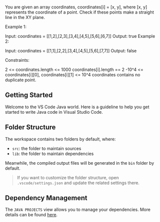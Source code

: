 You are given an array coordinates, coordinates[i] = [x, y], where [x, y] represents the coordinate of a point. Check if these points make a straight line in the XY plane.

 

 

Example 1:



Input: coordinates = [[1,2],[2,3],[3,4],[4,5],[5,6],[6,7]]
Output: true
Example 2:



Input: coordinates = [[1,1],[2,2],[3,4],[4,5],[5,6],[7,7]]
Output: false
 

Constraints:

2 <= coordinates.length <= 1000
coordinates[i].length == 2
-10^4 <= coordinates[i][0], coordinates[i][1] <= 10^4
coordinates contains no duplicate point.



## Getting Started

Welcome to the VS Code Java world. Here is a guideline to help you get started to write Java code in Visual Studio Code.

## Folder Structure

The workspace contains two folders by default, where:

- `src`: the folder to maintain sources
- `lib`: the folder to maintain dependencies

Meanwhile, the compiled output files will be generated in the `bin` folder by default.

> If you want to customize the folder structure, open `.vscode/settings.json` and update the related settings there.

## Dependency Management

The `JAVA PROJECTS` view allows you to manage your dependencies. More details can be found [here](https://github.com/microsoft/vscode-java-dependency#manage-dependencies).

